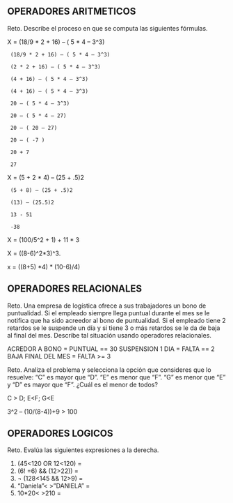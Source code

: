 ## OPERADORES ARITMETICOS
Reto. Describe el proceso en que se computa las siguientes fórmulas.

X = (18/9 * 2 + 16) – ( 5 * 4 – 3^3)

     (18/9 * 2 + 16) – ( 5 * 4 – 3^3)

     (2 * 2 + 16) – ( 5 * 4 – 3^3)

     (4 + 16) – ( 5 * 4 – 3^3)

     (4 + 16) – ( 5 * 4 – 3^3)
     
     20 – ( 5 * 4 – 3^3)
     
     20 – ( 5 * 4 – 27)
     
     20 – ( 20 – 27)
     
     20 – ( -7 )
     
     20 + 7
     
     27

X = (5 + 2 * 4) – (25 + .5)2
     
     (5 + 8) – (25 + .5)2
     
     (13) – (25.5)2
     
     13 - 51
     
     -38
               
X = (100/5^2 + 1) + 11 * 3

X = ((8-6)^2*3)^3.

x = ((8+5) *4) * (10-6)/4) 


## OPERADORES RELACIONALES
Reto. Una empresa de logística ofrece a sus trabajadores un bono de
puntualidad. Si el empleado siempre llega puntual durante el mes se le
notifica que ha sido acreedor al bono de puntualidad. Si el empleado tiene
2 retardos se le suspende un día y si tiene 3 o más retardos se le da de
baja al final del mes. Describe tal situación usando operadores
relacionales.

ACREDOR A BONO = PUNTUAL == 30
SUSPENSION 1 DIA = FALTA == 2
BAJA FINAL DEL MES = FALTA >= 3

Reto. Analiza el problema y selecciona la opción que consideres que lo
resuelve:
“C” es mayor que “D”. “E” es menor que “F”. “G” es menor que “E” y “D” es
mayor que “F”. ¿Cuál es el menor de todos?

C > D;   E<F;  G<E

3^2 – (10/(8-4))+9 > 100 

## OPERADORES LOGICOS
Reto. Evalúa las siguientes expresiones a la derecha.
1) (45<120 OR 12<120) =
2) (6! =6) && (12>22)) =
3) ¬ (128<145 && 12>9) =
4) “Daniela”< >”DANIELA” =
5) 10*20< >210 =

